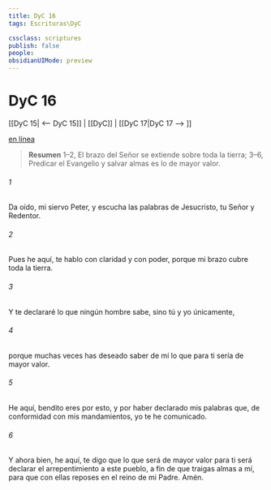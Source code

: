 ```yaml
---
title: DyC 16
tags: Escrituras\DyC

cssclass: scriptures
publish: false
people:
obsidianUIMode: preview
---
```


# DyC 16
[[DyC 15| <-- DyC 15]] | [[DyC]] | [[DyC 17|DyC 17 --> ]]

[en línea](https://churchofjesuschrist.org/study/scriptures/dc-testament/dc/16?lang=spa)

> __Resumen__
1–2, El brazo del Señor se extiende sobre toda la tierra; 3–6, Predicar el Evangelio y salvar almas es lo de mayor valor.

###### 1 
Da oído, mi siervo Peter, y escucha las palabras de Jesucristo, tu Señor y Redentor.

###### 2 
Pues he aquí, te hablo con claridad y con poder, porque mi brazo cubre toda la tierra.

###### 3 
Y te declararé lo que ningún hombre sabe, sino tú y yo únicamente,

###### 4 
porque muchas veces has deseado saber de mí lo que para ti sería de mayor valor.

###### 5 
He aquí, bendito eres por esto, y por haber declarado mis palabras que, de conformidad con mis mandamientos, yo te he comunicado.

###### 6 
Y ahora bien, he aquí, te digo que lo que será de mayor valor para ti será declarar el arrepentimiento a este pueblo, a fin de que traigas almas a mí, para que con ellas reposes en el reino de mi Padre. Amén.

